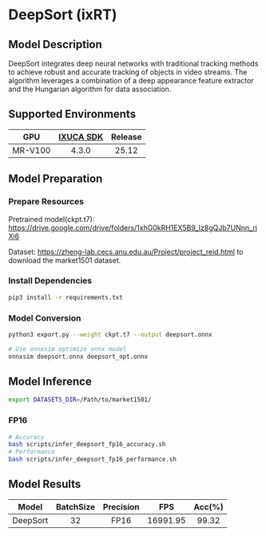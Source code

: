 # DeepSort (ixRT)

## Model Description

DeepSort integrates deep neural networks with traditional tracking methods to achieve robust and accurate tracking of objects in video streams. The algorithm leverages a combination of a deep appearance feature extractor and the Hungarian algorithm for data association.

## Supported Environments

| GPU    | [IXUCA SDK](https://gitee.com/deep-spark/deepspark#%E5%A4%A9%E6%95%B0%E6%99%BA%E7%AE%97%E8%BD%AF%E4%BB%B6%E6%A0%88-ixuca) | Release |
| :----: | :----: | :----: |
| MR-V100 | 4.3.0 | 25.12 |

## Model Preparation

### Prepare Resources

Pretrained model(ckpt.t7): <https://drive.google.com/drive/folders/1xhG0kRH1EX5B9_Iz8gQJb7UNnn_riXi6>

Dataset: <https://zheng-lab.cecs.anu.edu.au/Project/project_reid.html> to download the market1501 dataset.

### Install Dependencies

```bash
pip3 install -r requirements.txt
```

### Model Conversion

```bash
python3 export.py --weight ckpt.t7 --output deepsort.onnx

# Use onnxsim optimize onnx model
onnxsim deepsort.onnx deepsort_opt.onnx
```

## Model Inference

```bash
export DATASETS_DIR=/Path/to/market1501/
```

### FP16

```bash
# Accuracy
bash scripts/infer_deepsort_fp16_accuracy.sh
# Performance
bash scripts/infer_deepsort_fp16_performance.sh
```

## Model Results

| Model    | BatchSize | Precision | FPS      | Acc(%) |
| :----: | :----: | :----: | :----: | :----: |
| DeepSort | 32        | FP16      | 16991.95 | 99.32  |
